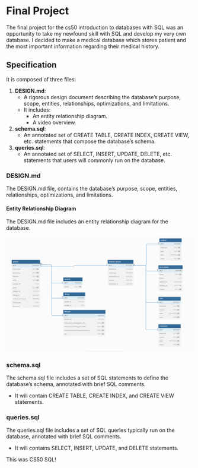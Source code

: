 # Final Project

The final project for the cs50 introduction to databases with SQL was an opportunity to take my newfound skill with SQL and develop my very own database. I decided to make a medical database which stores patient and the most important information regarding their medical history.

## Specification
It is composed of three files:

1. **DESIGN.md**: 
    - A rigorous design document describing the database’s purpose, scope, entities, relationships, optimizations, and limitations. 
    - It includes:
        - An entity relationship diagram.
        - A video overview.
2. **schema.sql**: 
    - An annotated set of CREATE TABLE, CREATE INDEX, CREATE VIEW, etc. statements that compose the database’s schema.
3. **queries.sql**: 
    - An annotated set of SELECT, INSERT, UPDATE, DELETE, etc. statements that users will commonly run on the database.

### DESIGN.md
The DESIGN.md file, contains the database’s purpose, scope, entities, relationships, optimizations, and limitations. 

#### Entity Relationship Diagram
The DESIGN.md file includes an entity relationship diagram for the database. 

<div align="center">
  <img alt="ER diagram" src="cs50-sql-project.png" />
</div>

### schema.sql
The schema.sql file includes a set of SQL statements to define the database’s schema, annotated with brief SQL comments.

- It will contain CREATE TABLE, CREATE INDEX, and CREATE VIEW statements.

### queries.sql
The queries.sql file includes a set of SQL queries typically run on the database, annotated with brief SQL comments.

- It will contains SELECT, INSERT, UPDATE, and DELETE statements.

This was CS50 SQL!
